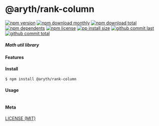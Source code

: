 # @aryth/rank-column

[![npm version][badge-npm-version]][url-npm]
[![npm download monthly][badge-npm-download-monthly]][url-npm]
[![npm download total][badge-npm-download-total]][url-npm]
[![npm dependents][badge-npm-dependents]][url-github]
[![npm license][badge-npm-license]][url-npm]
[![pp install size][badge-pp-install-size]][url-pp]
[![github commit last][badge-github-last-commit]][url-github]
[![github commit total][badge-github-commit-petals]][url-github]

[//]: <> (Shields)
[badge-npm-version]: https://flat.badgen.net/npm/v/@aryth/rank-column
[badge-npm-download-monthly]: https://flat.badgen.net/npm/dm/@aryth/rank-column
[badge-npm-download-total]:https://flat.badgen.net/npm/dt/@aryth/rank-column
[badge-npm-dependents]: https://flat.badgen.net/npm/dependents/@aryth/rank-column
[badge-npm-license]: https://flat.badgen.net/npm/license/@aryth/rank-column
[badge-pp-install-size]: https://flat.badgen.net/packagephobia/install/@aryth/rank-column
[badge-github-last-commit]: https://flat.badgen.net/github/last-commit/hoyeungw/aryth
[badge-github-commit-petals]: https://flat.badgen.net/github/commits/hoyeungw/aryth

[//]: <> (Link)
[url-npm]: https://npmjs.org/package/@aryth/rank-column
[url-pp]: https://packagephobia.now.sh/result?p=@aryth/rank-column
[url-github]: https://github.com/hoyeungw/aryth

##### Math util library

#### Features

#### Install
```console
$ npm install @aryth/rank-column
```

#### Usage
```js
```

#### Meta
[LICENSE (MIT)](LICENSE)
